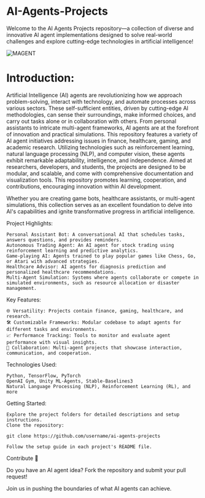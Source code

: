 # AI-Agents-Projects


Welcome to the AI Agents Projects repository—a collection of diverse and innovative AI agent implementations designed to solve real-world challenges and explore cutting-edge technologies in artificial intelligence!

![MAGENT](https://cdn.prod.website-files.com/6583e2b6af21ee3aa85c3013/6627aef6e6037b64796345f8_Type%20of%20Ai%20Agent%20-%20Ampcome.png)

# Introduction: 

Artificial Intelligence (AI) agents are revolutionizing how we approach problem-solving, interact with technology, and automate processes across various sectors. These self-sufficient entities, driven by cutting-edge AI methodologies, can sense their surroundings, make informed choices, and carry out tasks alone or in collaboration with others. From personal assistants to intricate multi-agent frameworks, AI agents are at the forefront of innovation and practical simulations. This repository features a variety of AI agent initiatives addressing issues in finance, healthcare, gaming, and academic research. Utilizing technologies such as reinforcement learning, natural language processing (NLP), and computer vision, these agents exhibit remarkable adaptability, intelligence, and independence. Aimed at researchers, developers, and students, the projects are designed to be modular, and scalable, and come with comprehensive documentation and visualization tools. This repository promotes learning, cooperation, and contributions, encouraging innovation within AI development.

Whether you are creating game bots, healthcare assistants, or multi-agent simulations, this collection serves as an excellent foundation to delve into AI's capabilities and ignite transformative progress in artificial intelligence.

Project Highlights:

    Personal Assistant Bot: A conversational AI that schedules tasks, answers questions, and provides reminders.
    Autonomous Trading Agent: An AI agent for stock trading using reinforcement learning and predictive analytics.
    Game-playing AI: Agents trained to play popular games like Chess, Go, or Atari with advanced strategies.
    Healthcare Advisor: AI agents for diagnosis prediction and personalized healthcare recommendations.
    Multi-Agent Simulation: Systems where agents collaborate or compete in simulated environments, such as resource allocation or disaster management.

Key Features:

    🌐 Versatility: Projects contain finance, gaming, healthcare, and research.
    🛠️ Customizable Frameworks: Modular codebase to adapt agents for different tasks and environments.
    📈 Performance Tracking: Tools to monitor and evaluate agent performance with visual insights.
    🤝 Collaboration: Multi-agent projects that showcase interaction, communication, and cooperation.

Technologies Used:

    Python, TensorFlow, PyTorch
    OpenAI Gym, Unity ML-Agents, Stable-Baselines3
    Natural Language Processing (NLP), Reinforcement Learning (RL), and more

Getting Started:

    Explore the project folders for detailed descriptions and setup instructions.
    Clone the repository:

    git clone https://github.com/username/ai-agents-projects  

    Follow the setup guide in each project's README file.

Contribute 🚀

Do you have an AI agent idea? Fork the repository and submit your pull request!

Join us in pushing the boundaries of what AI agents can achieve.
